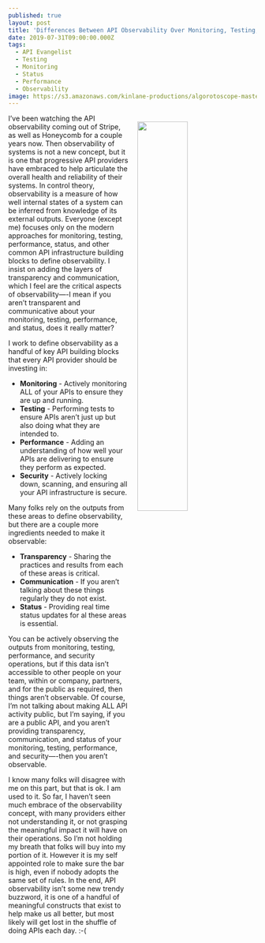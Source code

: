 ```yaml
---
published: true
layout: post
title: 'Differences Between API Observability Over Monitoring, Testing, Reliability, and Performance'
date: 2019-07-31T09:00:00.000Z
tags:
  - API Evangelist
  - Testing
  - Monitoring
  - Status
  - Performance
  - Observability
image: https://s3.amazonaws.com/kinlane-productions/algorotoscope-master/35201856153_61bc075e4b-udnie.jpg
---
```

<img src="{{ page.image }}" width="45%" align="right" style="padding: 15px;" />
I’ve been watching the API observability coming out of Stripe, as well as Honeycomb for a couple years now. Then observability of systems is not a new concept, but it is one that progressive API providers have embraced to help articulate the overall health and reliability of their systems. In control theory, observability is a measure of how well internal states of a system can be inferred from knowledge of its external outputs. Everyone (except me) focuses only on the modern approaches for monitoring, testing, performance, status, and other common API infrastructure building blocks to define observability. I insist on adding the layers of transparency and communication, which I feel are the critical aspects of observability—-I mean if you aren’t transparent and communicative about your monitoring, testing, performance, and status, does it really matter?

I work to define observability as a handful of key API building blocks that every API provider should be investing in:

- **Monitoring** - Actively monitoring ALL of your APIs to ensure they are up and running.
- **Testing** - Performing tests to ensure APIs aren’t just up but also doing what they are intended to.
- **Performance** - Adding an understanding of how well your APIs are delivering to ensure they perform as expected.
- **Security** - Actively locking down, scanning, and ensuring all your API infrastructure is secure.

Many folks rely on the outputs from these areas to define observability, but there are a couple more ingredients needed to make it observable:

- **Transparency** - Sharing the practices and results from each of these areas is critical.
- **Communication** - If you aren’t talking about these things regularly they do not exist.
- **Status** - Providing real time status updates for al these areas is essential.

You can be actively observing the outputs from monitoring, testing, performance, and security operations, but if this data isn’t accessible to other people on your team, within or company, partners, and for the public as required, then things aren’t observable. Of course, I’m not talking about making ALL API activity public, but I’m saying, if you are a public API, and you aren’t providing transparency, communication, and status of your monitoring, testing, performance, and security—-then you aren’t observable.

I know many folks will disagree with me on this part, but that is ok. I am used to it. So far, I haven’t seen much embrace of the observability concept, with many providers either not understanding it, or not grasping the meaningful impact it will have on their operations. So I’m not holding my breath that folks will buy into my portion of it. However it is my self appointed role to make sure the bar is high, even if nobody adopts the same set of rules. In the end, API observability isn’t some new trendy buzzword, it is one of a handful of meaningful constructs that exist to help make us all better, but most likely will get lost in the shuffle of doing APIs each day. :-(
